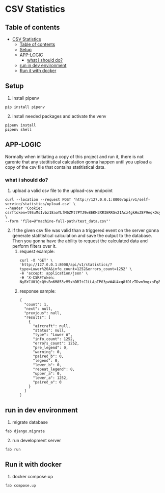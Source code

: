 # CSV Statistics

## Table of contents
- [CSV Statistics](#csv-statistics)
  - [Table of contents](#table-of-contents)
  - [Setup](#setup)
  - [APP-LOGIC](#app-logic)
    - [what i should do?](#what-i-should-do)
  - [run in dev environment](#run-in-dev-environment)
  - [Run it with docker](#run-it-with-docker)

## Setup
1. install pipenv 
```
pip install pipenv

```
2. install needed packages and activate the venv
```
pipenv install
pipenv shell
```

## APP-LOGIC
Normally when initiating a copy of this project and run it, there is not garente that any statitistical calculation gonna happen until you upload a copy of the csv file that contains statitistical data.

### what i should do?
1. upload a valid csv file to the upload-csv endpoint
```
curl --location --request POST 'http://127.0.0.1:8000/api/v1/self-service/statistics/upload-csv' \
--header 'Cookie: csrftoken=t9SuMsIvbz18aoYLfM6ZMt7PTJ9wBEKH3XRIERRGv21Acz4gkHoZ8P9eqkOsyChj' \
--form 'file=@"machine-full-path/test_data.csv"'
```

2. if the given csv file was valid than a triggered event on the server gonna generate statitistical calculation and save the output to the database. Then you gonna have the ability to request the calculated data and perform filters over it.
   1. request example:
      ```
      curl -X 'GET' \
      'http://127.0.0.1:8000/api/v1/statistics/?type=Lower%20A&info_count=1252&errors_count=1252' \
      -H 'accept: application/json' \
      -H 'X-CSRFToken: NyBYCU01QcQVsBn6M853zM5xhDBItC1LLApIP03pvW4U4xq8fDlzTDvm9mgxoFg8'
      ```
    2. response sample:
        ```
        {
          "count": 1,
          "next": null,
          "previous": null,
          "results": [
            {
              "aircraft": null,
              "status": null,
              "type": "Lower A",
              "info_count": 1252,
              "errors_count": 1252,
              "pre_legend": 0,
              "warning": 0,
              "paired_b": 0,
              "legend": 0,
              "lower_b": 0,
              "repeat_legend": 0,
              "upper_a": 0,
              "lower_a": 1252,
              "paired_a": 0
            }
          ]
        }
        ```

## run in dev environment

1. migrate database
```
fab django.migrate
```
2. run development server
```
fab run
```


## Run it with docker
1. docker compose up
```
fab compose.up
```
